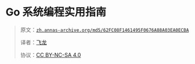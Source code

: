 # Go 系统编程实用指南

> 原文：[`zh.annas-archive.org/md5/62FC08F1461495F0676A88A03EA0ECBA`](https://zh.annas-archive.org/md5/62FC08F1461495F0676A88A03EA0ECBA)
> 
> 译者：[飞龙](https://github.com/wizardforcel)
> 
> 协议：[CC BY-NC-SA 4.0](http://creativecommons.org/licenses/by-nc-sa/4.0/)
